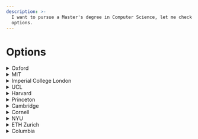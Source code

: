 ```yaml
---
description: >-
  I want to pursue a Master's degree in Computer Science, let me check my
  options.
---
```


# Options

<details>

<summary>Oxford</summary>

## <mark style="color:blue;">MSc in Software Engineering</mark>

* **Cost:** \~£41,080 (+ living costs \~£1,290 - £1,840)
* **Duration:** 2 to 4 years.
* **Requirements:**
  * **A first-class or strong upper second-class undergraduate degree with honours** is normally required in a related subject, such as computer science, informatics or engineering. However, it is not essential where compensated by professional experience.&#x20;
  * Applications are invited from anyone with sufficient experience or proven ability in software, security, or data engineering. A typical applicant will have at least two years' experience in a professional environment, and normally holds an undergraduate degree in a related subject. However, more extensive experience may compensate for a lack of formal qualifications, and a strong, immediately-relevant qualification may compensate for a lack of professional experience.
  * 3.1/4.0 GPA (3.86/5.0)
  * Three referees
  * Supporting documents
  * Performance at interview
  * Statement of purpose
* **English level requirements:** [TOEFL 110, IELTS 7.5](https://www.ox.ac.uk/admissions/graduate/applying-to-oxford/application-guide/qualifications-languages-funding#content-tab--3)
* **Time commitment:** Part time
* **Dates:** Closed application (6 January)
* **Places/Applications:** 0.71 (70/98)
* **Link:** [MSc in Software Engineering](https://www.ox.ac.uk/admissions/graduate/courses/msc-software-engineering)
* **Additional notes:** As a part-time student you will be required to attend ten modules, mostly held in-person in Oxford (though some may be online). Each module consists of an intensive week of lectures and practicals, 9am to 5pm Monday to Thursday and 9am to 12.30pm on Friday. You have a flexible choice of modules, subject to availability of places.

## <mark style="color:red;">MSc in Advanced Computer Science</mark>

* **Cost:** £32,760 (+ living costs \~£1,290 - £1,840)
* **Duration:** 12 months
* **Requirements:**
  * A first-class undergraduate degree with honours
  * 3.7/4.0 GPA (4.63/5.0)
  * Three referees
  * Supporting documents
  * Performance at interview
* **English level requirements:** [TOEFL 110, IELTS 7.5](https://www.ox.ac.uk/admissions/graduate/applying-to-oxford/application-guide/qualifications-languages-funding#content-tab--3)
* **Time commitment:** Full-time only
* **Dates:** Closed application (6 January)
* **Places/Applications:** 0.05(46/771)
* **Link:** [MSc in Advanced Computer Science](https://www.ox.ac.uk/admissions/graduate/courses/msc-advanced-computer-science)

</details>

<details>

<summary>MIT</summary>

### <mark style="color:blue;">Masters of Science in Computational Science and Engineering</mark>

* **Cost:** $28,795 per term
* **Duration:** Students supported by research assistantships (RAs) or teaching assistantships (TAs) may take 24 months or longer to complete the program. Occasionally students who are either self-supported or on fellowship complete the program in 18-24 months. **Full-time**
* **Requirements:**
  * Three letters of recommendation
  * Transcripts
  * Completed ‘Subjects Taken’ section
  * **Statement of objectives** (limited to approximately one page);
  * **Resume or CV**, uploaded in PDF format;
  * **MIT graduate application fee** of $75.
* **English level requirements:** IELTS 7
* **Time commitment:** Full-time
* **Dates:** September 15: Application opens. December 15: Deadline.
* **Places/Applications:** 18-28/
* **Link:** [Masters of Science in Computational Science and Engineering](https://cse.mit.edu/programs/sm/)
* **Additional notes:**&#x20;
  * Required [https://cmsw.mit.edu/graduate-writing-exam/](https://cmsw.mit.edu/graduate-writing-exam/)
  * Curriculum: [https://cse.mit.edu/programs/sm/overview/](https://cse.mit.edu/programs/sm/overview/)
  * And thesis.
  * CSE SM students are expected to maintain a cumulative grade point average (GPA) of at least 4.5 (out of 5) during the course of their studies. _If a student’s term GPA is at or below 4.0 for two sequential terms, if a student receives an Unsatisfactory (“U”) grade in CSE.THG, or if a grade of C or lower is given in any subject, a warning from the CCSE directors will be issued to the student, and the MIT Graduate Academic Performance Group will be alerted._
  * __[_https://ocw.mit.edu/_](https://ocw.mit.edu/)__

## <mark style="color:purple;">MIT Leaders for global operations</mark>

* **Cost:** $161,000
* **Duration:** Two years
* **Requirements:**
  * GRE or GMAT
* **English level requirements:** None
* **Time commitment:** Full-time
* **Dates:** Late September and December. (Opens in July 2023)
* **Places/Applications:** 49/
* **Link:** [MIT Leaders for global operations](https://lgo.mit.edu/engineering/electrical-engineering-and-computer-science/)
* **Additional notes:**&#x20;
  * Dual degree in MBA and EECS.
  * 3.6/5.0 average GPA
  * 160-169 GRE - 670-770 GMAT
  * On average, an LGO student not sponsored by a company will receive a fellowship award that covers 55% of their total tuition. The fellowship is distributed throughout the two-year program, and is applied toward the program’s tuition costs or as a stipend.

</details>

<details>

<summary>Imperial College London</summary>

## <mark style="color:blue;">MSc Applied Computational Science and Engineering</mark>

* **Cost:** £39,400 Overseas
* **Duration:** 1 year
* **Requirements:**
  * GPA score of 3.75/5 or better. Preference is given to candidates with 4/5 or better.
  * 2:1 in engineering or a science-based discipline
* **English level requirements:** IELTS 7.0, TOEFL 100
* **Time commitment:** Full-time
* **Dates:** 30 June deadline
* **Places/Applications:**
* **Link:** [MSc Applied Computational Science and Engineering](https://www.imperial.ac.uk/study/courses/postgraduate-taught/applied-computational-science/)
* **Additional notes:**&#x20;

</details>

<details>

<summary>UCL</summary>

## <mark style="color:blue;">Computer Graphics, Vision and Imaging MSc</mark>

* **Cost:** £35,000
* **Duration:** 1 year
* **Requirements:**
  * A minimum of an upper second-class UK Bachelor's degree (or an international qualification of an equivalent standard in a subject other than computer science or information technology.
  * A Bachelor's degree from a listed institution with a GPA of 4.0/5.0
  * Personal statement
* **English level requirements:** Level 2. **TOEFL** Overall score of 96 with 24/30 in reading and writing and 22/30 in speaking and listening. **IELTS** Overall score of 7.0 and a minimum of 6.5 in each component.
* **Time commitment:** Full time
* **Dates:** All applicants: 17 Oct 2022 – 31 Mar 2023
* **Places/Applications:**
* **Link:** [Computer Graphics, Vision and Imaging MSc](https://www.ucl.ac.uk/prospective-students/graduate/taught-degrees/computer-graphics-vision-and-imaging-msc)
* **Additional notes:** This programme is suitable for international students on a Student visa – study must be full-time, face-to-face, starting September. Mentioned visa, the other ones didn't.

## <mark style="color:purple;">Computer Science MSc</mark>

* **Cost:** £35,000
* **Duration:** 1 year
* **Requirements:**
  * A minimum of an upper second-class UK Bachelor's degree (or an international qualification of an equivalent standard in a subject other than computer science or information technology.
  * A Bachelor's degree from a listed institution with a GPA of 4.0/5.0
  * Personal statement
* **English level requirements:** Level 2. **TOEFL** Overall score of 96 with 24/30 in reading and writing and 22/30 in speaking and listening. **IELTS** Overall score of 7.0 and a minimum of 6.5 in each component.
* **Time commitment:** Full time
* **Dates:** All applicants: 17 Oct 2022 – 31 Mar 2023
* **Places/Applications:**
* **Link:** [Computer Science MSc](https://www.ucl.ac.uk/prospective-students/graduate/taught-degrees/computer-science-msc)
* **Additional notes:**&#x20;

## <mark style="color:purple;">Computational Statistics and Machine Learning MSc</mark>

* **Cost:** £35,000
* **Duration:** 1 year
* **Requirements:**
  * A minimum of an upper second-class UK Bachelor's degree (or an international qualification of an equivalent standard in a subject other than computer science or information technology.
  * A Bachelor's degree from a listed institution with a GPA of 4.0/5.0
  * Personal statement
* **English level requirements:** Level 2. **TOEFL** Overall score of 96 with 24/30 in reading and writing and 22/30 in speaking and listening. **IELTS** Overall score of 7.0 and a minimum of 6.5 in each component.
* **Time commitment:** Full time
* **Dates:** All applicants: 17 Oct 2022 – 31 Mar 2023
* **Places/Applications:**
* **Link:** [Computational Statistics and Machine Learning MSc](https://www.ucl.ac.uk/prospective-students/graduate/taught-degrees/computational-statistics-and-machine-learning-msc)
* **Additional notes:**&#x20;

## <mark style="color:purple;">Artificial Intelligence for Sustainable Development MSc</mark>

* **Cost:** £35,000
* **Duration:** 1 year
* **Requirements:**
  * A minimum of an upper second-class UK Bachelor's degree (or an international qualification of an equivalent standard in a subject other than computer science or information technology.
  * A Bachelor's degree from a listed institution with a GPA of 4.0/5.0
  * Personal statement
* **English level requirements:** Level 2. **TOEFL** Overall score of 96 with 24/30 in reading and writing and 22/30 in speaking and listening. **IELTS** Overall score of 7.0 and a minimum of 6.5 in each component.
* **Time commitment:** Full time
* **Dates:** All applicants: 17 Oct 2022 – 31 Mar 2023
* **Places/Applications:**
* **Link:** [Artificial Intelligence for Sustainable Development MSc](https://www.ucl.ac.uk/prospective-students/graduate/taught-degrees/artificial-intelligence-sustainable-development-msc)
* **Additional notes:**&#x20;

</details>

<details>

<summary>Harvard</summary>

## <mark style="color:purple;">Master's in computational science and engineering</mark>

* **Cost:** $59,968 (per year basically)
* **Duration:** 1 year SM, 2 years ME
* **Requirements:**
  * No GRE is needed.
  * Statement of purpose
  * Three recommendation letters.
  * (?)
* **English level requirements:** [TOEFL 80, IELTS 6.5](https://seas.harvard.edu/applied-computation/graduate-programs/masters-computational-science-and-engineering/faq)
* **Time commitment:** Full-time
* **Dates:** Deadline December 1st. Applications become available in September.
* **Places/Applications:** 46/(?) (They say 5000 applications but do not divide them by program)
* **Link:** [Master's in computational science and engineering](https://seas.harvard.edu/applied-computation/graduate-programs/masters-computational-science-and-engineering)
* **Additional notes:**&#x20;
  * Apply to Master of Science (SM) or Master of Engineering (ME - 2 academic years, SM + thesis research project).
  * The CSE master's degree is a full-time on-campus program. All students are required to be registered full-time (i.e. take four 4-credit courses each semester). All of the courses students will take while in the program are offered during the day and require students to be present on campus.

</details>

<details>

<summary>Princeton</summary>

## <mark style="color:purple;">Master of Science in Engineering</mark>

* **Cost:** $57,334 USD per year
* **Duration:** Two years
* **Requirements:**
  * Three letters of recommendation.
  * Transcripts.
  * No GRE is needed.
* **English level requirements:** TOEFL speak 28, IELTS speaking section 8.
* **Time commitment:** Full-time
* **Dates:** Deadline December 1st.
* **Places/Applications:**
* **Link:** [Master's degree](https://www.cs.princeton.edu/grad/masters-degree)
* **Additional notes:** Two tracks, one with thesis, decision on 2nd year.

</details>

<details>

<summary>Cambridge</summary>

## <mark style="color:red;">MPhil in Advanced Computer Science</mark>

* **Cost:**&#x20;
* **Duration:**&#x20;
* **Requirements:**
  * GPA 4.5/5
* **English level requirements:**&#x20;
* **Time commitment:**&#x20;
* **Dates:** Applications for admission in October 2023 will open on 15 September 2022. Places are limited and applicants are encouraged to apply early. Applications will close on 25 February 2023.
* **Places/Applications:**
* **Link:** [M.Phil in Advanced Computer Science (ACS)](https://www.cst.cam.ac.uk/teaching/masters)
* **Additional notes:**&#x20;

</details>

<details>

<summary>Cornell</summary>

## <mark style="color:blue;">Master of Engineering (M.Eng.) in Computer Science</mark>

* **Cost:** $29500
* **Duration:** 1 year
* **Requirements:**
  * CS 2110 - Object-Oriented Programming and Data Structures
  * CS 3110 - Data Structures and Functional Programming
  * CS 2800 - Discrete Structures
  * CS 3410 - Computer System Organization and Programming
* **English level requirements:** TOEFL **** Writing (>=20), Listening (>=15), Reading (>=20), and Speaking (>=22). IELTS **7/10**&#x20;
* **Time commitment:**&#x20;
* **Dates:**&#x20;
  * **October 1st** ( for Spring admissions - January start )
  * **February 1st** ( for Fall admissions - August start )
* **Places/Applications:** /1000
* **Link:** [Master of Engineering (M.Eng.) in Computer Science](https://www.cs.cornell.edu/masters)
* **Additional notes:**&#x20;

## <mark style="color:blue;">Master Engineering Management</mark>

* **Cost:** $31,228
* **Duration:** Two semesters
* **Requirements:**
  * [Online application](http://gradschool.cornell.edu/admissions/applying/apply-now)
  * Statement of purpose
  * Transcripts
  * Letters of recommendation (3)
  * Application fee
  * TOEFL/IELTS scores for applicants whose native language is not English
  * Technical writing sample&#x20;
* **English level requirements:**&#x20;
  * TOEFL&#x20;
    * Listening - 15
    * Writing - 20
    * Reading - 20
    * Speaking - 22
  * IELTS
    * 7.0 or higher
* **Time commitment:**&#x20;
* **Dates:** February 1, 2023. October 1st
* **Places/Applications:** 100/
* **Link:** [Master Engineering Management](https://www.engmanagement.cornell.edu/em/programs/meng-campus/admissions)
* **Additional notes:**&#x20;

## <mark style="color:red;">Master of Science in Computer Science</mark>

* **Cost:** Fully funded (tuition + stipend)
* **Duration:** 4 semesters long
* **Requirements:**
  * Transcripts of all college-level work
  * Three letters of recommendation including at least one that addresses expository skills and the ability to work in a classroom setting
  * An essay that explains how the degree program and the anticipated thesis area resonates with your career plans.&#x20;
  * GRE scores are optional.
* **English level requirements:** TOEFL Scores on the Writing, Listening, and Reading components must be 24 or higher and 28 or higher for the Speaking component. IELTS scores must be 7.0 or higher.
* **Time commitment:**&#x20;
* **Dates:**&#x20;
* **Places/Applications:** 15/
* **Link:**&#x20;
* **Additional notes:**&#x20;

</details>

<details>

<summary>NYU</summary>

## <mark style="color:blue;">Master in computer science (MSCS)</mark>

* **Cost:** \~$19.827 per term (on 9 credits)
* **Duration:** \~4 terms
* **Requirements:**
  * Minimum
    * A completed application, including a Statement of Academic Purpose
    * Three letters of recommendation
    * GRE scores for all programs (GMAT or LSAT will **not** be accepted)
    * TOEFL or IELTS scores for any student whose native language or medium of undergraduate or graduate instruction is not English
    * A resume or CV of your work experience
  * Successful applicants to the MS program in Computer Science will generally have the following minimum qualifications:
    * Strong GRE Quantitative and Analytical scores. (Typical acceptable scores are near 160 for the quantitative section or 4.0 or better on the new Analytical Writing section.)
    * Positive, specific recommendations.
    * Strong grades in relevant courses.
    * TOEFL, if required, above 620 (paper) or 260 (computer), or 100 (TOEFLI)
    * IELTS, if required, minimum band score of 7.0
* **English level requirements:** 100 TOEFLI, 7.0 IELTS
* **Time commitment:**&#x20;
* **Dates:** March 1, 2023.
* **Places/Applications:**
* **Link:** [Master in computer science (MSCS)](https://cs.nyu.edu/home/master/prospective\_mscs.html)
* **Additional notes:** 36 credits

## <mark style="color:blue;">Computer Science, M.S.</mark>

* **Cost:** \~$19.827 per term (on 9 credits)
* **Duration:** 3-4 terms
* **Requirements:**
  * Official transcripts
    * 3.0 out of 4.0 GPA
  * Statement of purpose/personal statement
  * Resumé
  * Letters of recommendation
* **English level requirements:** TOEFL score of 90 on the internet-based test, an overall band of 7.0 on IELTS, a score of 125 on the Duolingo English Test, a 65 on the Pearson PTE Academics exam, or a C1 Advanced or C2 Proficiency on the Cambridge Assessment English exam.
* **Time commitment:**&#x20;
* **Dates:**&#x20;
* **Places/Applications:**
* **Link:**&#x20;
* **Additional notes:**&#x20;
  * **Applicants** who satisfy one of the following conditions are not required but encouraged to submit a GRE score:
    1. M.S. Applicants without a Computer Science or similar background who successfully complete the [NYU Tandon Bridge](http://engineering.nyu.edu/academics/online/programs/bridge).
    2. Applicant completes 9 credits under [Visiting Student Registration](http://engineering.nyu.edu/admissions/graduate/apply/visiting-students) from an approved list of CSE courses and maintains an average grade of B+ or better.
    3. Applicant has a B.A. or B.S. degree in computer science or computer engineering from NYU, with a GPA of 3.0 or higher.

</details>

<details>

<summary>ETH Zurich</summary>

## <mark style="color:blue;">Master Computer Science</mark>

* **Cost:** 862 USD
* **Duration:** 120 ECTS | 2 years
* **Requirements:** [Link](https://ethz.ch/content/dam/ethz/common/docs/master-profile/englisch/ingenieurwissenschaften/MSc-Computer-Science-Appendix.pdf)
  * GRE Test score is strongly recommended and their applications without GRE General Test scores will be evaluated, but in case of uncertainty excellent GRE General Test scores can make the difference.
* **English level requirements:** C1
* **Time commitment: Full-time**
  * The Master's in Computer Science is a full-​time programme. It is possible to work part-​time during the first two semesters; however, working alongside your studies will most probably prolong your studies. As writing your master’s thesis is a six-​month full-​time project, we strongly recommend you do not work in parallel. More information on financial matters such as cost of living can be found [here](https://www.ethz.ch/en/studies/financial.html).
* **Dates:** 15 December
* **Places/Applications:**
* **Link:** [Master Computer Science](https://ethz.ch/en/studies/master/degree-programmes/engineering-sciences/computer-science.html)
* **Additional notes:**&#x20;
  * Data Management Systems
  * Machine Intelligence
  * Secure and Reliable Systems
  * Visual and Interactive Computing
  * Theoretical Computer Science

</details>

<details>

<summary>Columbia</summary>

## <mark style="color:purple;">**Ms in Computer Science Program**</mark>

* **Cost:** $2.362 per credit
* **Duration:** Full-time registration requirement
* **Requirements:**
  * Transcripts from every post-secondary institution attended (Successful applicants typically have a GPA of 3.5 or higher.)
  * Three recommendation letters
  * Official [**Graduate Record Examination**](http://www.gre.org/) **** (GRE) General Test Scores\*&#x20;
    * **Optional for Spring and Fall 2023 applications**
    * School Code: 2111
    * Most admitted applicants, however, have scores of 750 or higher on the Quantitative section of the test.
  * Personal statement
  * Resumé or Curriculum Vitae
* **English level requirements:** For Internet-based TOEFL test, we recommend a total score of 101. For IELTS, 7
* **Time commitment:**&#x20;
* **Dates:** Computer Science - January 15 (Priority), February 15th (Regular) / November 15
* **Places/Applications:**
* **Link:**&#x20;
* **Additional notes:**&#x20;
  * Students can choose from one of the tracks below. See track webpages for details on track requirements.
    * [Computational Biology](http://www.cs.columbia.edu/education/ms/computationalBiology)[\
      Computer Security](http://www.cs.columbia.edu/education/ms/newComputerSecurity)[\
      Foundations of Computer Science](http://www.cs.columbia.edu/education/ms/foundationsOfCS)[\
      Machine Learning](http://www.cs.columbia.edu/education/ms/machineLearning) \*[\
      Natural Language Processing](http://www.cs.columbia.edu/education/ms/nlp)[\
      Network Systems](http://www.cs.columbia.edu/education/ms/networkSystems)[\
      Software Systems](http://www.cs.columbia.edu/education/ms/softwareSystems)[\
      ](http://www.cs.columbia.edu/education/ms/visionAndGraphics)[Vision, Graphics, Interaction, and Robotics](http://www.cs.columbia.edu/education/ms/visionAndGraphics)[\
      MS Personalized](http://www.cs.columbia.edu/education/ms/MSpersonalized)[\
      MS Thesis](http://www.cs.columbia.edu/education/ms/MSThesis)

</details>
